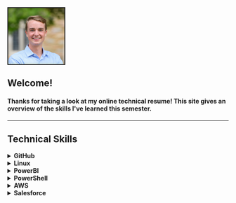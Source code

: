 <img src="samblue.jpg" alt="Sam Trizza Avatar" width="128" height="128" align="center" border="2">
<style>
  img {
  border: 50%;
  }
</style>

<h2>Welcome!</h2>
<h4>Thanks for taking a look at my online technical resume! This site gives an overview of the skills I've learned this semester.</h4>

<hr>

<h2><b>Technical Skills</b></h2>

<details closed>
  <summary><b>GitHub</b></summary>
  <br>
  <p>Courses completed include:
  <ul>
    <li>Uploading your project to GitHub</li>
    <li>Communicating using Markdown</li>
    <li>GitHub Pages</li>
    <li>Reviewing pull requests</li>
    <li>Managing merge conflicts</li>
    <li>Securing your workflows</li>
  </ul>
  <img src="github1.png" alt="First Week on GitHub" width="600" height="400" border="2">
  </p>
</details>

<details closed>
  <summary><b>Linux</b></summary>
  <br>
  <p>Skills include:
  <ul>
    <li>Kernel definition and naming conventions</li>
    <li>Basic commands (pwd, cd, ls, cat, history, etc.)</li>
    <li>User permissions (read, write, execute, etc.)</li>
    <li>Input and Output redirection and Piping</li>
    <li>Linux environment variables (PATH, $LANG, etc.)</li>
    <li>Communicating within networks (Ping, FTP, SSH)</li>
    <li>Shell scripting and virtual terminals</li>
  </ul>
  </p>
</details>

<details closed>
  <summary><b>PowerBI</b></summary>
  <br>
  <p>Data analysis and visualization skills include:
  <ul>
    <li>Manipulating and modeling data</li>
    <li>Graphs, slicers, and conditional formatting</li>
    <li>Dashboards in Power BI Service</li>
    <li>Excel with Power BI</li>
    <li>Managing data content and security</li>
    <li>Creating live connections to servers (through SQL Azure, SQL Database, etc.)</li>
    <li>Power BI mobile phone/tablet compatibility</li>
  </ul>
  </p>
</details>

<details closed>
  <summary><b>PowerShell</b></summary>
  <br>
  <p>Skills include:
  <ul>
    <li>PowerShell purpose, launching and commmandlets</li>
    <li>Effective use of the help system</li>
    <li>Using the pipeline, object and remote</li>
    <li>Automation</li>
    <li>Basic scripting</li>
    <li>DSC architecture (push/pull)</li>
    <li>Configuring servers for deployment</li>
    <li>Common code practices</li>
    <li>DSC and Linux</li>
  </ul>
  </p> 
</details>

<details closed>
  <summary><b>AWS</b></summary>
  <br>
  <p>Courses completed include:
  <ul>
    <li>Definition and benefits of cloud computing</li>
    <li>AWS Core Services</li>
    <li>AWS Security</li>
    <li>AWS Architecting</li>
    <li>AWS Pricing and Support</li>
    <li>AWS Product Demonstrations</li>
  </ul>
  </p>
</details>
  
<details closed>
  <summary><b>Salesforce</b></summary>
  <br>
  <p>Courses completed include:
  <ul>
    <li>Salesforce Platform Basics</li>
    <li>Data Modeling and Management</li>
    <li>Lightning Experience Customization</li>
    <li>Salesforce Mobile App Customization</li>
    <li>Reports & Dashboards for Lightning Experience</li>
  </ul>
  </p> 
</details>
